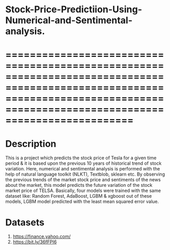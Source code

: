 # Stock-Price-Predictiion-Using-Numerical-and-Sentimental-analysis.
# =================================================================================================================================================================================
# Description
This is a project which predicts the stock price of Tesla for a given time period & it is based upon the previous 10 years of historical trend of stock variation. Here, numerical and sentimental analysis is performed with the help of natural language toolkit (NLKT), Textblob, sklearn etc. By observing the previous trends of the market stock price and sentiments of the news about the market, this model predicts the future variation of the stock market price of TELSA. Basically, four models were trained with the same dataset like: Random Forest, AdaBoost, LGBM & xgboost out of these models, LGBM model predicted with the least mean squared error value.
# Datasets
1. https://finance.yahoo.com/
2. https://bit.ly/36fFPI6


